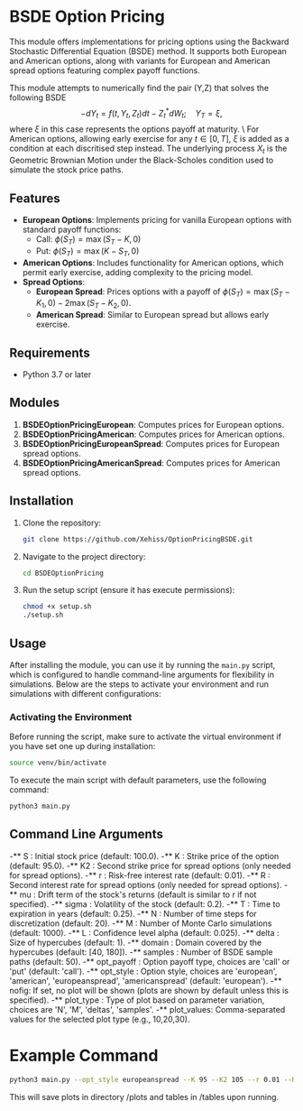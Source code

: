 # BSDE Option Pricing

This module offers implementations for pricing options using the Backward Stochastic Differential Equation (BSDE) method. It supports both European and American options, along with variants for European and American spread options featuring complex payoff functions.

This module attempts to numerically find the pair (Y,Z) that solves the following BSDE 
$$
-dY_t = f(t, Y_t, Z_t)dt  - Z_t^*dW_t; \quad Y_T = \xi,
$$
where $\xi$ in this case represents the options payoff at maturity.
\\
For American options, allowing early exercise for any $t\in [0,T]$, $\xi$ is added as a condition at each discritised step instead. The underlying process $X_t$ is the Geometric Brownian Motion under the Black-Scholes condition used to simulate the stock price paths. 


## Features

- **European Options**: Implements pricing for vanilla European options with standard payoff functions:
  - Call: $\phi(S_T) = \max(S_T - K, 0)$
  - Put: $\phi(S_T) = \max(K - S_T, 0)$
- **American Options**: Includes functionality for American options, which permit early exercise, adding complexity to the pricing model.
- **Spread Options**:
  - **European Spread**: Prices options with a payoff of $\phi(S_T) = \max(S_T - K_1, 0) - 2\max(S_T - K_2, 0)$.
  - **American Spread**: Similar to European spread but allows early exercise.

## Requirements

- Python 3.7 or later

## Modules

1. **BSDEOptionPricingEuropean**: Computes prices for European options.
2. **BSDEOptionPricingAmerican**: Computes prices for American options.
3. **BSDEOptionPricingEuropeanSpread**: Computes prices for European spread options.
4. **BSDEOptionPricingAmericanSpread**: Computes prices for American spread options.

## Installation

1. Clone the repository:
    ```bash
    git clone https://github.com/Xehiss/OptionPricingBSDE.git
    ``` 
2. Navigate to the project directory:
    ```bash
    cd BSDEOptionPricing
    ```
3. Run the setup script (ensure it has execute permissions):
    ```bash 
    chmod +x setup.sh
    ./setup.sh
    ```

## Usage

After installing the module, you can use it by running the `main.py` script, which is configured to handle command-line arguments for flexibility in simulations. Below are the steps to activate your environment and run simulations with different configurations:

### Activating the Environment

Before running the script, make sure to activate the virtual environment if you have set one up during installation:

```bash
source venv/bin/activate
```

To execute the main script with default parameters, use the following command:
```bash
python3 main.py
```

## Command Line Arguments
-** S <float>: Initial stock price (default: 100.0).
-** K <float>: Strike price of the option (default: 95.0).
-** K2 <float>: Second strike price for spread options (only needed for spread options).
-** r <float>: Risk-free interest rate (default: 0.01).
-** R <float>: Second interest rate for spread options (only needed for spread options).
-** mu <float>: Drift term of the stock's returns (default is similar to r if not specified).
-** sigma <float>: Volatility of the stock (default: 0.2).
-** T <float>: Time to expiration in years (default: 0.25).
-** N <int>: Number of time steps for discretization (default: 20).
-** M <int>: Number of Monte Carlo simulations (default: 1000).
-** L <float>: Confidence level alpha (default: 0.025).
-** delta <float>: Size of hypercubes (default: 1).
-** domain <list>: Domain covered by the hypercubes (default: [40, 180]).
-** samples <int>: Number of BSDE sample paths (default: 50).
-** opt_payoff <choice>: Option payoff type, choices are 'call' or 'put' (default: 'call').
-** opt_style <choice>: Option style, choices are 'european', 'american', 'europeanspread', 'americanspread' (default: 'european').
-** nofig: If set, no plot will be shown (plots are shown by default unless this is specified).
-** plot_type <choice>: Type of plot based on parameter variation, choices are 'N', 'M', 'deltas', 'samples'.
-** plot_values: Comma-separated values for the selected plot type (e.g., 10,20,30).

# Example Command
```bash
python3 main.py --opt_style europeanspread --K 95 --K2 105 --r 0.01 --R 0.06 --mu 0.05 --S 100 --sigma 0.2 --T 0.25 --N 5 --delta 1 --M 1000 --plot_type samples --plot_values 5,10,20,40
```
This will save plots in directory /plots and tables in /tables upon running.







